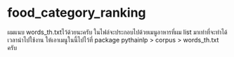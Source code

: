 # food_category_ranking

ผมแนบ words_th.txtไว้ด้วยนะครับ
ในไฟล์จะประกอบไปด้วยเมนูอาหารที่ผม list มาเท่าที่จะทำได้
เวลานำไปใช้งาน ให้เอาเมนูในนี้ไปไว้ที่ package pythainlp > corpus > words_th.txt ครับ
